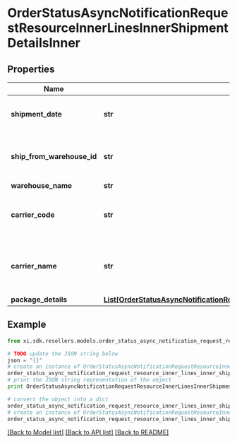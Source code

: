 # OrderStatusAsyncNotificationRequestResourceInnerLinesInnerShipmentDetailsInner


## Properties

Name | Type | Description | Notes
------------ | ------------- | ------------- | -------------
**shipment_date** | **str** | The date the line item was shipped. | [optional] 
**ship_from_warehouse_id** | **str** | The ID of the warehouse the product will ship from. | [optional] 
**warehouse_name** | **str** | \&quot;\&quot; | [optional] 
**carrier_code** | **str** | The carrier code for the shipment containing the  line item. | [optional] 
**carrier_name** | **str** | The name of the carrier of the shipment containing   the line item. | [optional] 
**package_details** | [**List[OrderStatusAsyncNotificationRequestResourceInnerLinesInnerShipmentDetailsInnerPackageDetailsInner]**](OrderStatusAsyncNotificationRequestResourceInnerLinesInnerShipmentDetailsInnerPackageDetailsInner.md) |  | [optional] 

## Example

```python
from xi.sdk.resellers.models.order_status_async_notification_request_resource_inner_lines_inner_shipment_details_inner import OrderStatusAsyncNotificationRequestResourceInnerLinesInnerShipmentDetailsInner

# TODO update the JSON string below
json = "{}"
# create an instance of OrderStatusAsyncNotificationRequestResourceInnerLinesInnerShipmentDetailsInner from a JSON string
order_status_async_notification_request_resource_inner_lines_inner_shipment_details_inner_instance = OrderStatusAsyncNotificationRequestResourceInnerLinesInnerShipmentDetailsInner.from_json(json)
# print the JSON string representation of the object
print OrderStatusAsyncNotificationRequestResourceInnerLinesInnerShipmentDetailsInner.to_json()

# convert the object into a dict
order_status_async_notification_request_resource_inner_lines_inner_shipment_details_inner_dict = order_status_async_notification_request_resource_inner_lines_inner_shipment_details_inner_instance.to_dict()
# create an instance of OrderStatusAsyncNotificationRequestResourceInnerLinesInnerShipmentDetailsInner from a dict
order_status_async_notification_request_resource_inner_lines_inner_shipment_details_inner_form_dict = order_status_async_notification_request_resource_inner_lines_inner_shipment_details_inner.from_dict(order_status_async_notification_request_resource_inner_lines_inner_shipment_details_inner_dict)
```
[[Back to Model list]](../README.md#documentation-for-models) [[Back to API list]](../README.md#documentation-for-api-endpoints) [[Back to README]](../README.md)


